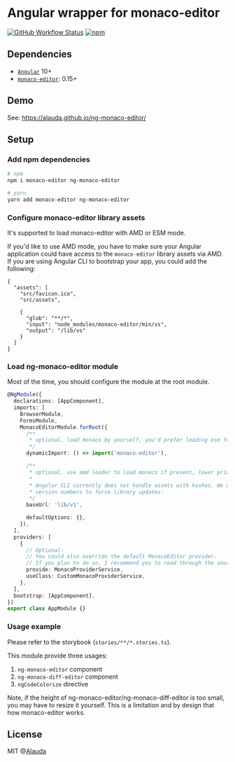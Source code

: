 # Angular wrapper for monaco-editor

[![GitHub Workflow Status](https://img.shields.io/github/workflow/status/alauda/ng-monaco-editor/Publish%20package)](https://github.com/alauda/ng-monaco-editor/actions/workflows/publish.yml)
[![npm](https://img.shields.io/npm/v/ng-monaco-editor)](https://www.npmjs.com/package/ng-monaco-editor)

## Dependencies

- [`Angular`](https://github.com/angular/angular) 10+
- [`monaco-editor`](https://github.com/Microsoft/monaco-editor): 0.15+

## Demo

See: <https://alauda.github.io/ng-monaco-editor/>

## Setup

### Add npm dependencies

```sh
# npm
npm i monaco-editor ng-monaco-editor

# yarn
yarn add monaco-editor ng-monaco-editor
```

### Configure monaco-editor library assets

It's supported to load monaco-editor with AMD or ESM mode.

If you'd like to use AMD mode, you have to make sure your Angular application could have access to the `monaco-editor` library
assets via AMD. If you are using Angular CLI to bootstrap your app, you could add the following:

```jsonc
{
  "assets": [
    "src/favicon.ico",
    "src/assets",

    {
      "glob": "**/*",
      "input": "node_modules/monaco-editor/min/vs",
      "output": "/lib/vs"
    }
  ]
}
```

### Load ng-monaco-editor module

Most of the time, you should configure the module at the root module.

```ts
@NgModule({
  declarations: [AppComponent],
  imports: [
    BrowserModule,
    FormsModule,
    MonacoEditorModule.forRoot({
      /**
       * optional, load monaco by yourself, you'd prefer loading esm for example
       */
      dynamicImport: () => import('monaco-editor'),

      /**
       * optional, use amd loader to load monaco if present, lower priority than `dynamicImport`
       *
       * Angular CLI currently does not handle assets with hashes. We manage it by manually adding
       * version numbers to force library updates:
       */
      baseUrl: 'lib/v1',

      defaultOptions: {},
    }),
  ],
  providers: [
    {
      // Optional:
      // You could also override the default MonacoEditor provider.
      // If you plan to do so, I recommend you to read through the source code.
      provide: MonacoProviderService,
      useClass: CustomMonacoProviderService,
    },
  ],
  bootstrap: [AppComponent],
})
export class AppModule {}
```

### Usage example

Please refer to the storybook (`stories/**/*.stories.ts`).

This module provide three usages:

1. `ng-monaco-editor` component
2. `ng-monaco-diff-editor` component
3. `ngCodeColorize` directive

Note, if the height of ng-monaco-editor/ng-monaco-diff-editor is too small, you
may have to resize it yourself. This is a limitation and by design
that how monaco-editor works.

## License

MIT @[Alauda](https://github.com/alauda)
